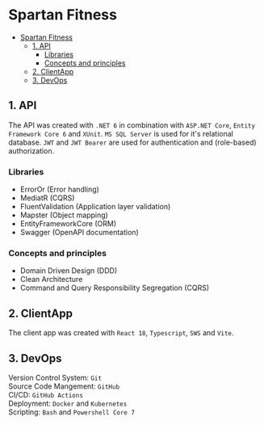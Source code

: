 # Spartan Fitness

- [Spartan Fitness](#spartan-fitness)
  - [1. API](#1-api)
    - [Libraries](#libraries)
    - [Concepts and principles](#concepts-and-principles)
  - [2. ClientApp](#2-clientapp)
  - [3. DevOps](#3-devops)
 
## 1. API
The API was created with `.NET 6` in combination with `ASP.NET Core`, `Entity Framework Core 6` and `XUnit`. `MS SQL Server` is used for it's relational database. `JWT` and `JWT Bearer` are used for authentication and (role-based) authorization.

### Libraries
- ErrorOr (Error handling)
- MediatR (CQRS)
- FluentValidation (Application layer validation)
- Mapster (Object mapping)
- EntityFrameworkCore (ORM)
- Swagger (OpenAPI documentation)

### Concepts and principles
- Domain Driven Design (DDD)
- Clean Architecture 
- Command and Query Responsibility Segregation (CQRS)

## 2. ClientApp
The client app was created with `React 18`, `Typescript`, `SWS` and `Vite`. 

## 3. DevOps
Version Control System: `Git`<br/>
Source Code Mangement: `GitHub`<br/>
CI/CD: `GitHub Actions`<br/>
Deployment: `Docker` and `Kubernetes`<br/>
Scripting: `Bash` and `Powershell Core 7`<br/>
